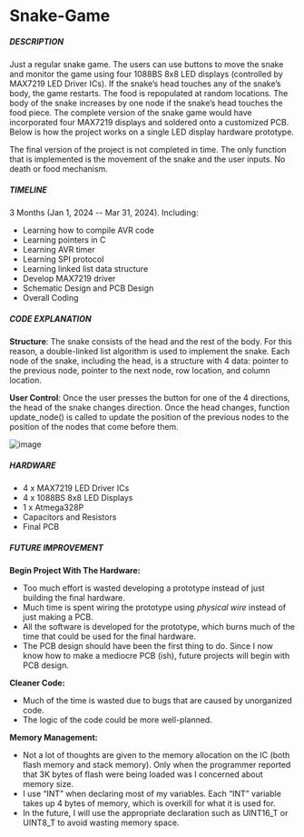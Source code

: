 # Snake-Game
##### DESCRIPTION
Just a regular snake game. The users can use buttons to move the snake and monitor the game using four 1088BS 8x8 LED displays (controlled by MAX7219 LED Driver ICs). If the snake’s head touches any of the snake’s body, the game restarts. The food is repopulated at random locations. The body of the snake increases by one node if the snake’s head touches the food piece. The complete version of the snake game would have incorporated four MAX7219 displays and soldered onto a customized PCB. Below is how the project works on a single LED display hardware prototype. 

The final version of the project is not completed in time. The only function that is implemented is the movement of the snake and the user inputs. No death or food mechanism.

##### TIMELINE
3 Months (Jan 1, 2024 -- Mar 31, 2024). Including:
* Learning how to compile AVR code
* Learning pointers in C
* Learning AVR timer
* Learning SPI protocol
* Learning linked list data structure
* Develop MAX7219 driver
* Schematic Design and PCB Design
* Overall Coding

##### CODE EXPLANATION
**Structure**: The snake consists of the head and the rest of the body. For this reason, a double-linked list algorithm is used to implement the snake. Each node of the snake, including the head, is a structure with 4 data: pointer to the previous node, pointer to the next node, row location, and column location. 

**User Control**: Once the user presses the button for one of the 4 directions, the head of the snake changes direction. Once the head changes, function update_node() is called to update the position of the previous nodes to the position of the nodes that come before them. 

![image](https://github.com/JimpanzeeArchived/Image/assets/154708517/be039b9f-21d2-44cf-99ea-ef47094d92f7)

##### HARDWARE
* 4 x MAX7219 LED Driver ICs
* 4 x 1088BS 8x8 LED Displays
* 1 x Atmega328P
* Capacitors and Resistors
* Final PCB

##### FUTURE IMPROVEMENT
**Begin Project With The Hardware:**
* Too much effort is wasted developing a prototype instead of just building the final hardware.
* Much time is spent wiring the prototype using *physical wire* instead of just making a PCB.
* All the software is developed for the prototype, which burns much of the time that could be used for the final hardware.
* The PCB design should have been the first thing to do. Since I now know how to make a mediocre PCB (ish), future projects will begin with PCB design.

**Cleaner Code:**
* Much of the time is wasted due to bugs that are caused by unorganized code.
* The logic of the code could be more well-planned.

**Memory Management:**
* Not a lot of thoughts are given to the memory allocation on the IC (both flash memory and stack memory). Only when the programmer reported that 3K bytes of flash were being loaded was I concerned about memory size.
* I use “INT” when declaring most of my variables. Each “INT” variable takes up 4 bytes of memory, which is overkill for what it is used for.
* In the future, I will use the appropriate declaration such as UINT16_T or UINT8_T to avoid wasting memory space.









